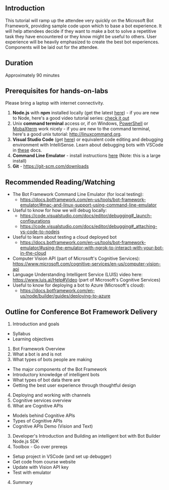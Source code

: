 ## Introduction

This tutorial will ramp up the attendee very quickly on the Microsoft Bot Framework, providing sample code upon which to base a bot experience.  It will help attendees decide if they want to make a bot to solve a repetitive task they have encountered or they know might be useful to others.  User experience will be heavily emphasized to create the best bot experiences.  Components will be laid out for the attendee.

## Duration

Approximately 90 minutes

## Prerequisites for hands-on-labs

Please bring a laptop with internet connectivity.

1. **Node.js** with **npm** installed locally (get the latest [here](https://nodejs.org/en/download/)) - if you are new to Node, here's a good video tutorial series: [check it out](https://www.youtube.com/playlist?list=PL6gx4Cwl9DGBMdkKFn3HasZnnAqVjzHn_)
2. Unix **command terminal** access or, if on Windows, [PowerShell](https://github.com/PowerShell/PowerShell#get-powershell) or [MobaXterm](http://mobaxterm.mobatek.net/) work nicely - if you are new to the command terminal, here's a good unix tutorial: http://linuxcommand.org.
4. **Visual Studio Code** (get [here](https://code.visualstudio.com/download)) or equivalent code editing and debugging environment with IntelliSense.  Learn about debugging bots with VSCode in [these](https://docs.botframework.com/en-us/node/builder/guides/debug-locally-with-vscode/) docs.
5. **Command Line Emulator** - install instructions [here](https://docs.botframework.com/en-us/tools/bot-framework-emulator/#mac-and-linux-support-using-command-line-emulator) (Note:  this is a large install)
8.  **Git** - https://git-scm.com/downloads

## Recommended Reading/Watching

* The Bot Framework Command Line Emulator (for local testing):
  - https://docs.botframework.com/en-us/tools/bot-framework-emulator/#mac-and-linux-support-using-command-line-emulator
* Useful to know for how we will debug locally:
  - https://code.visualstudio.com/docs/editor/debugging#_launch-configurations
  - https://code.visualstudio.com/docs/editor/debugging#_attaching-vs-code-to-nodejs
* Useful to learn about testing a cloud deployed bot
  - https://docs.botframework.com/en-us/tools/bot-framework-emulator/#using-the-emulator-with-ngrok-to-interact-with-your-bot-in-the-cloud
* Computer Vision API (part of Microsoft's Cognitive Services):  https://www.microsoft.com/cognitive-services/en-us/computer-vision-api
* Language Understanding Intelligent Service (LUIS) video here:  https://www.luis.ai/Help#Video (part of Microsoft's Cognitive Services)
* Useful to know for deploying a bot to Azure (Microsoft's cloud):
  - https://docs.botframework.com/en-us/node/builder/guides/deploying-to-azure

## Outline for Conference Bot Framework Delivery

1. Introduction and goals
 * Syllabus
 * Learning objectives
1. Bot Framework Overview
  1. What a bot is and is not
  1. What types of bots people are making
  * The major components of the Bot Framework
  * Introductory knowledge of intelligent bots
  * What types of bot data there are
  * Getting the best user experience through thoughtful design
  4. Deploying and working with channels
2.  Cognitive services overview
  1. What are Cognitive APIs
  * Models behind Cognitive APIs
  * Types of Cognitive APIs
  * Cognitive APIs Demo (Vision and Text)
3.  Developer's Introduction and Building an intelligent bot with Bot Builder Node.js SDK
  1. Toolbox - Go over prereqs
  * Setup project in VSCode (and set up debugger)
  * Get code from course website
  * Update with Vision API key
  * Test with emulator
4.  Summary